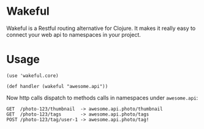 # Wakeful

Wakeful is a Restful routing alternative for Clojure. It makes it really easy to connect your web
api to namespaces in your project.

# Usage

    (use 'wakeful.core)

    (def handler (wakeful "awesome.api"))

Now http calls dispatch to methods calls in namespaces under `awesome.api`:

    GET  /photo-123/thumbnail  -> awesome.api.photo/thumbnail
    GET  /photo-123/tags       -> awesome.api.photo/tags
    POST /photo-123/tag/user-1 -> awesome.api.photo/tag!
